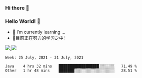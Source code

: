 ### Hi there 👋
### Hello World! 🙌

- 🌱 I’m currently learning ...
- 📖目前正在努力的学习之中!

<a href="https://github.com/anuraghazra/github-readme-stats">
  <img src="https://github-readme-stats.vercel.app/api?username=keyboardWithDream&show_icons=true&repo=github-readme-stats" />
</a>
<a href="https://github.com/anuraghazra/convoychat">
  <img src="https://github-readme-stats.vercel.app/api/top-langs/?username=keyboardWithDream&layout=compact&repo=convoychat" />
</a>



<!--START_SECTION:waka-->
```text
Week: 25 July, 2021 - 31 July, 2021

Java    4 hrs 32 mins   ██████████████████░░░░░░░   71.49 % 
Other   1 hr 48 mins    ███████░░░░░░░░░░░░░░░░░░   28.51 % 
```
<!--END_SECTION:waka-->
